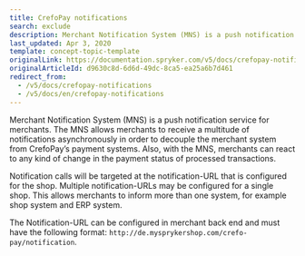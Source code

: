 ```yaml
---
title: CrefoPay notifications
search: exclude
description: Merchant Notification System (MNS) is a push notification service for merchants that CrefoPay module uses.
last_updated: Apr 3, 2020
template: concept-topic-template
originalLink: https://documentation.spryker.com/v5/docs/crefopay-notifications
originalArticleId: d9630c8d-6d6d-49dc-8ca5-ea25a6b7d461
redirect_from:
  - /v5/docs/crefopay-notifications
  - /v5/docs/en/crefopay-notifications
---
```


Merchant Notification System (MNS) is a push notification service for merchants. The MNS allows merchants to receive a multitude of notifications asynchronously in order to decouple the merchant system from CrefoPay’s payment systems. Also, with the MNS, merchants can react to any kind of change in the payment status of processed transactions.

Notification calls will be targeted at the notification-URL that is configured for the shop. Multiple notification-URLs may be configured for a single shop. This allows merchants to inform more than one system, for example shop system and ERP system.

The Notification-URL can be configured in merchant back end and must have the following format: `http://de.mysprykershop.com/crefo-pay/notification`.
